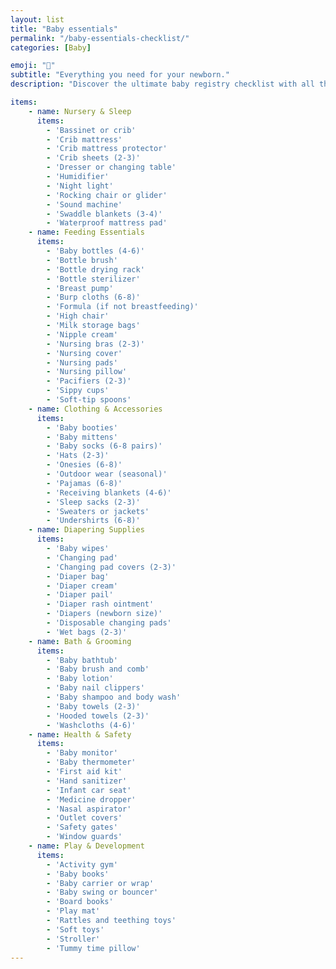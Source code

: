 ```yaml
---
layout: list
title: "Baby essentials"
permalink: "/baby-essentials-checklist/"
categories: [Baby]

emoji: "👶"
subtitle: "Everything you need for your newborn."
description: "Discover the ultimate baby registry checklist with all the essential items you'll need for your newborn. From nursery setup to feeding supplies, this comprehensive guide ensures you're fully prepared for your baby's arrival."

items:
    - name: Nursery & Sleep
      items:
        - 'Bassinet or crib'
        - 'Crib mattress'
        - 'Crib mattress protector'
        - 'Crib sheets (2-3)'
        - 'Dresser or changing table'
        - 'Humidifier'
        - 'Night light'
        - 'Rocking chair or glider'
        - 'Sound machine'
        - 'Swaddle blankets (3-4)'
        - 'Waterproof mattress pad'
    - name: Feeding Essentials
      items:
        - 'Baby bottles (4-6)'
        - 'Bottle brush'
        - 'Bottle drying rack'
        - 'Bottle sterilizer'
        - 'Breast pump'
        - 'Burp cloths (6-8)'
        - 'Formula (if not breastfeeding)'
        - 'High chair'
        - 'Milk storage bags'
        - 'Nipple cream'
        - 'Nursing bras (2-3)'
        - 'Nursing cover'
        - 'Nursing pads'
        - 'Nursing pillow'
        - 'Pacifiers (2-3)'
        - 'Sippy cups'
        - 'Soft-tip spoons'
    - name: Clothing & Accessories
      items:
        - 'Baby booties'
        - 'Baby mittens'
        - 'Baby socks (6-8 pairs)'
        - 'Hats (2-3)'
        - 'Onesies (6-8)'
        - 'Outdoor wear (seasonal)'
        - 'Pajamas (6-8)'
        - 'Receiving blankets (4-6)'
        - 'Sleep sacks (2-3)'
        - 'Sweaters or jackets'
        - 'Undershirts (6-8)'
    - name: Diapering Supplies
      items:
        - 'Baby wipes'
        - 'Changing pad'
        - 'Changing pad covers (2-3)'
        - 'Diaper bag'
        - 'Diaper cream'
        - 'Diaper pail'
        - 'Diaper rash ointment'
        - 'Diapers (newborn size)'
        - 'Disposable changing pads'
        - 'Wet bags (2-3)'
    - name: Bath & Grooming
      items:
        - 'Baby bathtub'
        - 'Baby brush and comb'
        - 'Baby lotion'
        - 'Baby nail clippers'
        - 'Baby shampoo and body wash'
        - 'Baby towels (2-3)'
        - 'Hooded towels (2-3)'
        - 'Washcloths (4-6)'
    - name: Health & Safety
      items:
        - 'Baby monitor'
        - 'Baby thermometer'
        - 'First aid kit'
        - 'Hand sanitizer'
        - 'Infant car seat'
        - 'Medicine dropper'
        - 'Nasal aspirator'
        - 'Outlet covers'
        - 'Safety gates'
        - 'Window guards'
    - name: Play & Development
      items:
        - 'Activity gym'
        - 'Baby books'
        - 'Baby carrier or wrap'
        - 'Baby swing or bouncer'
        - 'Board books'
        - 'Play mat'
        - 'Rattles and teething toys'
        - 'Soft toys'
        - 'Stroller'
        - 'Tummy time pillow'
---
```

